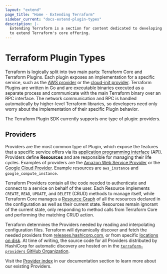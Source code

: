 ```yaml
---
layout: "extend"
page_title: "Home - Extending Terraform"
sidebar_current: "docs-extend-plugin-types"
description: |-
  Extending Terraform is a section for content dedicated to developing Plugins
  to extend Terraform's core offering.
---
```


# Terraform Plugin Types	

Terraform is logically split into two main parts: Terraform Core and Terraform
Plugins. Each plugin exposes an implementation for a specific service, such as
the [AWS provider](/docs/providers/aws/) or the [cloud-init provider](https://registry.terraform.io/providers/hashicorp/cloudinit/latest/docs).
Terraform Plugins are written in Go and are executable binaries executed as a separate 
process and communicate with the main Terraform binary over an RPC interface.
The network communication and RPC is handled automatically by higher-level Terraform
libraries, so developers need only worry about the implementation of their specific
Plugin behavior. 

The Terraform Plugin SDK currently supports one type of plugin: providers.

## Providers

Providers are the most common type of Plugin, which expose the features that a
specific service offers via its [application programming
interface](https://en.wikipedia.org/wiki/Application_programming_interface)
(API). Providers define **Resources** and are responsible for managing their
life cycles. Examples of providers are the [Amazon Web Service
Provider](/docs/providers/aws/index.html) or the [Google Cloud
Provider](/docs/providers/google/index.html). Example resources are
`aws_instance` and `google_compute_instance`. 

Terraform Providers contain all the code needed to authenticate and connect to a
service on behalf of the user. Each Resource implements `CREATE`, `READ`,
`UPDATE`, and `DELETE` (CRUD) methods to manage itself, while Terraform Core
manages a [Resource Graph](/docs/internals/graph.html) of all the resources
declared in the configuration as well as their current state. Resources remain
ignorant of the current state, only responding to method calls from Terraform
Core and performing the matching CRUD action. 

Terraform determines the Providers needed by reading and interpolating
configuration files. Terraform will dynamically discover and fetch the needed
providers from [releases.hashicorp.com](https://releases.hashicorp.com), or from
specific [locations on disk](/docs/extend/how-terraform-works.html#discovery).
At time of writing, the source code for all Providers distributed by HashiCorp
for automatic discovery are hosted on in the
[`terraform-providers` GitHub
Organization](https://github.com/terraform-providers). 

Visit the [Provider index](/docs/providers/index.html) in our documentation
section to learn more about our existing Providers.
